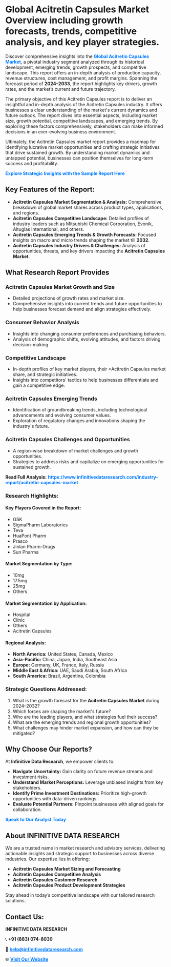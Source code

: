 <h1>Global Acitretin Capsules Market Overview including growth forecasts, trends, competitive analysis, and key player strategies.</h1>
<p>
Discover comprehensive insights into the 
<a href="https://www.infinitivedataresearch.com/industry-report/acitretin-capsules-market" rel="dofollow" style="color: #007BFF; text-decoration: none;"><strong>Global Acitretin Capsules Market</strong></a>, a pivotal industry segment analyzed through its historical development, emerging trends, growth prospects, and competitive landscape. This report offers an in-depth analysis of production capacity, revenue structures, cost management, and profit margins. Spanning the forecast period of <strong>2024–2033</strong>, the report highlights key drivers, growth rates, and the market’s current and future trajectory.
</p>
<p>
The primary objective of this Acitretin Capsules report is to deliver an insightful and in-depth analysis of the Acitretin Capsules industry. It offers businesses a clear understanding of the market's current dynamics and future outlook. The report dives into essential aspects, including market size, growth potential, competitive landscapes, and emerging trends. By exploring these factors comprehensively, stakeholders can make informed decisions in an ever-evolving business environment.
</p>
<p>
Ultimately, the Acitretin Capsules market report provides a roadmap for identifying lucrative market opportunities and crafting strategic initiatives that drive sustained growth. By understanding market dynamics and untapped potential, businesses can position themselves for long-term success and profitability.
</p>
<p>
<a href="https://www.infinitivedataresearch.com/request-sample/reportId=110567" style="color: #007BFF; text-decoration: none;"><strong>Explore Strategic Insights with the Sample Report Here</strong></a>
</p>

<h2>Key Features of the Report:</h2>
<ul>
<li><strong>Acitretin Capsules Market Segmentation & Analysis:</strong> Comprehensive breakdown of global market shares across product types, applications, and regions.</li>
<li><strong>Acitretin Capsules Competitive Landscape:</strong> Detailed profiles of industry leaders such as Mitsubishi Chemical Corporation, Evonik, Altuglas International, and others.</li>
<li><strong>Acitretin Capsules Emerging Trends & Growth Forecasts:</strong> Focused insights on macro and micro trends shaping the market till <strong>2032</strong>.</li>
<li><strong>Acitretin Capsules Industry Drivers & Challenges:</strong> Analysis of opportunities, threats, and key drivers impacting the <strong>Acitretin Capsules Market</strong>.</li>
</ul>

<h2>What Research Report Provides</h2>
<h3>Acitretin Capsules Market Growth and Size</h3>
<ul>
<li>Detailed projections of growth rates and market size.</li>
<li>Comprehensive insights into current trends and future opportunities to help businesses forecast demand and align strategies effectively.</li>
</ul>

<h3>Consumer Behavior Analysis</h3>
<ul>
<li>Insights into changing consumer preferences and purchasing behaviors.</li>
<li>Analysis of demographic shifts, evolving attitudes, and factors driving decision-making.</li>
</ul>

<h3>Competitive Landscape</h3>
<ul>
<li>In-depth profiles of key market players, their >Acitretin Capsules market share, and strategic initiatives.</li>
<li>Insights into competitors' tactics to help businesses differentiate and gain a competitive edge.</li>
</ul>

<h3>Acitretin Capsules Emerging Trends</h3>
<ul>
<li>Identification of groundbreaking trends, including technological advancements and evolving consumer values.</li>
<li>Exploration of regulatory changes and innovations shaping the industry's future.</li>
</ul>

<h3>Acitretin Capsules Challenges and Opportunities</h3>
<ul>
<li>A region-wise breakdown of market challenges and growth opportunities.</li>
<li>Strategies to address risks and capitalize on emerging opportunities for sustained growth.</li>
</ul>
<p><strong>Read Full Analysis:</strong> <a href="https://www.infinitivedataresearch.com/industry-report/acitretin-capsules-market" rel="dofollow" style="color: #007BFF; text-decoration: none;"><strong>https://www.infinitivedataresearch.com/industry-report/acitretin-capsules-market</strong></a></p>
<h3>Research Highlights:</h3>
<h4>Key Players Covered in the Report:</h4>
<ul><li>GSK</li><li>SigmaPharm Laboratories</li><li>Teva</li><li>HuaPont Pharm</li><li>Prasco</li><li>Jinlan Pharm-Drugs</li><li>Sun Pharma</li></ul>
<h4>Market Segmentation by Type:</h4>
<ul><li>10mg</li><li>17.5mg</li><li>25mg</li><li>Others</li></ul>
<h4>Market Segmentation by Application:</h4>
<ul><li>Hospital</li><li>Clinic</li><li>Others</li><li>Acitretin Capsules</li></ul>

<h4>Regional Analysis:</h4>
<ul>
<li><strong>North America:</strong> United States, Canada, Mexico</li>
<li><strong>Asia-Pacific:</strong> China, Japan, India, Southeast Asia</li>
<li><strong>Europe:</strong> Germany, UK, France, Italy, Russia</li>
<li><strong>Middle East & Africa:</strong> UAE, Saudi Arabia, South Africa</li>
<li><strong>South America:</strong> Brazil, Argentina, Colombia</li>
</ul>

<h3>Strategic Questions Addressed:</h3>
<ol>
<li>What is the growth forecast for the <strong>Acitretin Capsules Market</strong> during 2024–2032?</li>
<li>Which forces are shaping the market's future?</li>
<li>Who are the leading players, and what strategies fuel their success?</li>
<li>What are the emerging trends and regional growth opportunities?</li>
<li>What challenges may hinder market expansion, and how can they be mitigated?</li>
</ol>

<h2>Why Choose Our Reports?</h2>
<p>At <strong>Infinitive Data Research</strong>, we empower clients to:</p>
<ul>
<li><strong>Navigate Uncertainty:</strong> Gain clarity on future revenue streams and investment risks.</li>
<li><strong>Understand Market Perceptions:</strong> Leverage unbiased insights from key stakeholders.</li>
<li><strong>Identify Prime Investment Destinations:</strong> Prioritize high-growth opportunities with data-driven rankings.</li>
<li><strong>Evaluate Potential Partners:</strong> Pinpoint businesses with aligned goals for collaboration.</li>
</ul>
<p><a href="https://www.infinitivedataresearch.com/industry-report/acitretin-capsules-market" rel="dofollow" style="color: #007BFF; text-decoration: none;"><strong>Speak to Our Analyst Today</strong></a></p>

<h2>About INFINITIVE DATA RESEARCH</h2>
<p>We are a trusted name in market research and advisory services, delivering actionable insights and strategic support to businesses across diverse industries. Our expertise lies in offering:</p>
<ul>
<li><strong>Acitretin Capsules Market Sizing and Forecasting</strong></li>
<li><strong>Acitretin Capsules Competitive Analysis</strong></li>
<li><strong>Acitretin Capsules Customer Research</strong></li>
<li><strong>Acitretin Capsules Product Development Strategies</strong></li>
</ul>
<p>Stay ahead in today’s competitive landscape with our tailored research solutions.</p>

<h2>Contact Us:</h2>
<p><strong>INFINITIVE DATA RESEARCH</strong></p>
<p>📞 <strong>+91 (883) 074-8030</strong></p>
<p>📧 <strong><a href="mailto:help@infinitivedataresearch.com" style="color: #007BFF;">help@infinitivedataresearch.com</a></strong></p>
<p>🌐 <strong><a href="https://www.infinitivedataresearch.com" rel="dofollow" style="color: #007BFF;">Visit Our Website</a></strong></p>